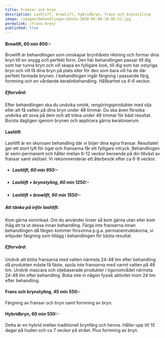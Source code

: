 ```yaml
---
title: Fransar och bryn
description: Lashlift, browlift, hybridbryn, frans och brynstyling
image: /images/behandlingar/photo-2020-05-09-18-05-52.jpg
permalink: /frans-bryn/
published: true
---
```

#### Browlift, 60 min 850:-

Browlift är behandlingen som omskapar brynhårets riktning och formar dina bryn till en snygg och perfekt form. Den här behandlingen passar till dig som har tunna bryn och vill skapa en fylligare look, till dig som har ostyriga bryn och vill få dina bryn på plats eller för den som bara vill ha de där perfekt formade brynen. I behandlingen ingår färgning i passande färg, formning och en vårdande keratinbehandling. Hållbarhet ca 4-6 veckor.

##### Eftervård:

Efter behandlingen ska du undvika smink, rengöringsprodukter med olja eller att få vatten på dina bryn under 48 timmar. Du ska även försöka undvika att sova på dem och att träna under 48 timmar för bäst resultat. Borsta dagligen igenom brynen och applicera gärna keratinserum.

#### Lashlift

Lashlift är en skonsam behandling där vi böjer dina egna fransar. Resultatet ger ett stort lyft för ögat och fransarna får ett fylligare intryck. Behandlingen är semi-permanent och håller mellan 6-12 veckor beroende på din tillväxt av fransar samt skötsel. Vi rekommenderar ett återbesök efter ca 6-8 veckor.

* ##### Lashlift, 60 min 950:-
* ##### Lashlift + brynstyling, 60 min 1250:-
* ##### Lashlift + browlift, 90 min 1550:-

##### Att tänka på inför lashlift:

Kom gärna osminkad. Om du använder linser så kom gärna utan eller kom ihåg att ta ut dessa innan behandling. Färga inte fransarna innan behandlingen då färgen kommer försvinna p.g.a. permanentvätskorna, vi erbjuder färgning som tillägg i behandlingen för bästa resultat.

##### Eftervård:

Undvik att blöta fransarna med vatten närmsta 24-48 tim efter behandling då produkten måste få fäste, spola inte fransarna med varmt vatten på 48 tim. Undvik mascara och oljebaserade produkter i ögonområdet närmsta 24-48 tim efter behandling. Boka inte in någon fysisk aktivitet inom 24 tim efter behandling.

#### Frans och brynstyling, 45 min 550:-

Färgning av fransar och bryn samt formning av bryn.

#### Hybridbryn, 60 min 550:-

Detta är en hybrid mellan traditionell brynfärg och henna. Håller upp till 10 dagar på huden och ca 7 veckor på strået. Plus formning av bryn.